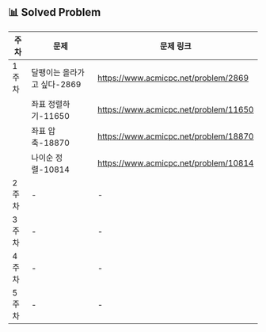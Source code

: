 ## 📊 Solved Problem

| 주차  | 문제                          | 문제 링크 |
|------|-----------------------------|-----------|
| 1주차 | 달팽이는 올라가고 싶다-2869 | https://www.acmicpc.net/problem/2869 |
|  | 좌표 정렬하기-11650 | https://www.acmicpc.net/problem/11650 |
|  | 좌표 압축-18870 | https://www.acmicpc.net/problem/18870 |
|  | 나이순 정렬-10814 | https://www.acmicpc.net/problem/10814 |
| 2주차 | -                          | - |
| 3주차 | -                          | - |
| 4주차 | -                          | - |
| 5주차 | -                          | - |
